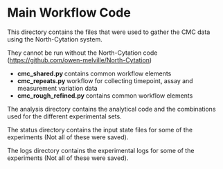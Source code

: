 <h1> Main Workflow Code </h1>

This directory contains the files that were used to gather the CMC data using the North-Cytation system. 

They cannot be run without the North-Cytation code (https://github.com/owen-melville/North-Cytation)

- <b> cmc_shared.py </b> contains common workflow elements
- <b> cmc_repeats.py </b> workflow for collecting timepoint, assay and measurement variation data
- <b> cmc_rough_refined.py </b> contains common workflow elements

The analysis directory contains the analytical code and the combinations used for the different experimental sets. 

The status directory contains the input state files for some of the experiments (Not all of these were saved).

The logs directory contains the experimental logs for some of the experiments (Not all of these were saved). 

